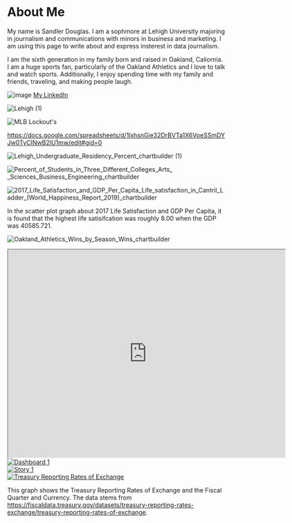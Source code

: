 # About Me


My name is Sandler Douglas. I am a sophmore at Lehigh University majoring in journalism and communications with minors in business and marketing. I am using this page to write about and express insterest in data journalism. 

I am the sixth generation in my family born and raised in Oakland, Caliornia. I am a huge sports fan, particularly of the Oakland Athletics and I love to talk and watch sports. Additionally, I enjoy spending time with my family and friends, traveling, and making people laugh.  

![image](https://media-exp1.licdn.com/dms/image/C4E03AQHtiSpau59ahA/profile-displayphoto-shrink_400_400/0/1640392593705?e=1650499200&v=beta&t=QZTszJpa0A7I0O5FB1bJLWvKKNktM48cV9ltjlPqb1o)
[My LinkedIn](https://www.linkedin.com/in/sandler-douglas/)

![Lehigh (1)](https://user-images.githubusercontent.com/99892260/155554422-b100d281-049a-42e9-8a99-0d3423774e68.png)

![MLB Lockout's](https://user-images.githubusercontent.com/99892260/155906631-fde4f268-5883-4bd6-a594-7bb7d902162c.png)

https://docs.google.com/spreadsheets/d/1lxhsnGie32DrBVTa1X6VoeSSmDYJw0TyCINwB2IU1mw/edit#gid=0

                                

![Lehigh_Undergraduate_Residency_Percent_chartbuilder (1)](https://user-images.githubusercontent.com/99892260/157932981-b40c7441-4b23-4487-906d-573a6ba9c043.png)

![Percent_of_Students_in_Three_Different_Colleges_Arts_ _Sciences_Business_Engineering_chartbuilder](https://user-images.githubusercontent.com/99892260/159930986-cd76bdfd-9ed6-45e9-a100-01a7e46942ed.png)

![2017_Life_Satisfaction_and_GDP_Per_Capita_Life_satisfaction_in_Cantril_Ladder_(World_Happiness_Report_2019)_chartbuilder](https://user-images.githubusercontent.com/99892260/159932952-5a35090d-46c8-4fb4-af2c-722af562898f.png)
 
 In the scatter plot graph about 2017 Life Satisfaction and GDP Per Capita, it is found that the highest life satisifcation was roughly 8.00 when the GDP was 40585.721. 
 
 ![Oakland_Athletics_Wins_by_Season_Wins_chartbuilder](https://user-images.githubusercontent.com/99892260/160311397-4b781446-5122-48f0-b8e0-edc605cc21ca.png)


<iframe src="https://www.google.com/maps/d/embed?mid=1Q-mna7YlspeMJ_Hpdd-MAh6AzQqi7wQk&ehbc=2E312F" width="640" height="480"></iframe>

<div class='tableauPlaceholder' id='viz1650223545285' style='position: relative'><noscript><a href='#'><img alt='Dashboard 1 ' src='https:&#47;&#47;public.tableau.com&#47;static&#47;images&#47;Pa&#47;PartyLocationPreferenceandOrganization&#47;Dashboard1&#47;1_rss.png' style='border: none' /></a></noscript><object class='tableauViz'  style='display:none;'><param name='host_url' value='https%3A%2F%2Fpublic.tableau.com%2F' /> <param name='embed_code_version' value='3' /> <param name='site_root' value='' /><param name='name' value='PartyLocationPreferenceandOrganization&#47;Dashboard1' /><param name='tabs' value='no' /><param name='toolbar' value='yes' /><param name='static_image'value='https:&#47;&#47;public.tableau.com&#47;static&#47;images&#47;Pa&#47;PartyLocationPreferenceandOrganization&#47;Dashboard1&#47;1.png' /> <param name='animate_transition' value='yes' /><param name='display_static_image' value='yes' /><param name='display_spinner' value='yes' /><param name='display_overlay' value='yes' /><param name='display_count' value='yes' /><param name='language' value='en-US' /><param name='filter' value='publish=yes' /></object></div> <script type='text/javascript'> var divElement = document.getElementById('viz1650223545285'); var vizElement = divElement.getElementsByTagName('object')[0]; if ( divElement.offsetWidth > 800 ) { vizElement.style.width='100%';vizElement.style.height=(divElement.offsetWidth*0.75)+'px';} else if ( divElement.offsetWidth > 500 ) { vizElement.style.width='100%';vizElement.style.height=(divElement.offsetWidth*0.75)+'px';} else {vizElement.style.width='100%';vizElement.style.height='727px';}  var scriptElement = document.createElement('script'); scriptElement.src = 'https://public.tableau.com/javascripts/api/viz_v1.js'; vizElement.parentNode.insertBefore(scriptElement, vizElement); </script>

<div class='tableauPlaceholder' id='viz1650551445519' style='position: relative'><noscript><a href='#'><img alt='Story 1 ' src='https:&#47;&#47;public.tableau.com&#47;static&#47;images&#47;IP&#47;IPEDSData_16505513965840&#47;Story1&#47;1_rss.png' style='border: none' /></a></noscript><object class='tableauViz'  style='display:none;'><param name='host_url' value='https%3A%2F%2Fpublic.tableau.com%2F' /> <param name='embed_code_version' value='3' /> <param name='site_root' value='' /><param name='name' value='IPEDSData_16505513965840&#47;Story1' /><param name='tabs' value='no' /><param name='toolbar' value='yes' /><param name='static_image' value='https:&#47;&#47;public.tableau.com&#47;static&#47;images&#47;IP&#47;IPEDSData_16505513965840&#47;Story1&#47;1.png' /> <param name='animate_transition' value='yes' /><param name='display_static_image' value='yes' /><param name='display_spinner' value='yes' /><param name='display_overlay' value='yes' /><param name='display_count' value='yes' /><param name='language' value='en-US' /><param name='filter' value='publish=yes' /></object></div> <script type='text/javascript'> var divElement = document.getElementById('viz1650551445519'); var vizElement = divElement.getElementsByTagName('object')[0];vizElement.style.width='1016px';vizElement.style.height='991px'; var scriptElement = document.createElement('script');scriptElement.src = 'https://public.tableau.com/javascripts/api/viz_v1.js';                   vizElement.parentNode.insertBefore(scriptElement, vizElement); </script>

<div class='tableauPlaceholder' id='viz1651101576296' style='position: relative'><noscript><a href='#'><img alt='Treasury Reporting Rates of Exchange ' src='https:&#47;&#47;public.tableau.com&#47;static&#47;images&#47;KR&#47;KRT7QRYF9&#47;1_rss.png' style='border: none' /></a></noscript><object class='tableauViz'  style='display:none;'><param name='host_url' value='https%3A%2F%2Fpublic.tableau.com%2F' /> <param name='embed_code_version' value='3' /> <param name='path' value='shared&#47;KRT7QRYF9' /> <param name='toolbar' value='yes' /><param name='static_image' value='https:&#47;&#47;public.tableau.com&#47;static&#47;images&#47;KR&#47;KRT7QRYF9&#47;1.png' /> <param name='animate_transition' value='yes' /><param name='display_static_image' value='yes' /><param name='display_spinner' value='yes' /><param name='display_overlay' value='yes' /><param name='display_count' value='yes' /><param name='language' value='en-US' /><param name='filter' value='publish=yes' /></object></div> <script type='text/javascript'> var divElement = document.getElementById('viz1651101576296'); var vizElement = divElement.getElementsByTagName('object')[0];                   vizElement.style.width='1016px';vizElement.style.height='991px'; var scriptElement = document.createElement('script');   scriptElement.src = 'https://public.tableau.com/javascripts/api/viz_v1.js';                    vizElement.parentNode.insertBefore(scriptElement, vizElement); </script>

This graph shows the Treasury Reporting Rates of Exchange and the Fiscal Quarter and Currency. The data stems from https://fiscaldata.treasury.gov/datasets/treasury-reporting-rates-exchange/treasury-reporting-rates-of-exchange. 
